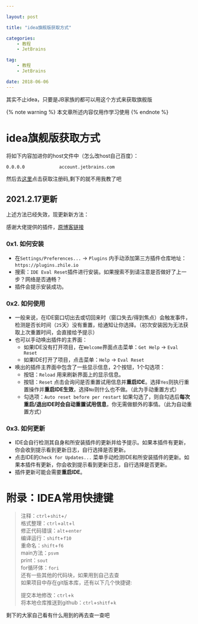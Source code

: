 ```yaml
---

layout: post

title: "idea旗舰版获取方式"

categories: 
	- 教程
	- JetBrains

tag: 
	- 教程
	- JetBrains

date: 2018-06-06
---
```






其实不止idea，只要是JB家族的都可以用这个方式来获取旗舰版

<!-- more -->

{% note warning %}
本文章所述内容仅用作学习使用
{% endnote %}

# idea旗舰版获取方式

将如下内容加进你的host文件中（怎么改host自己百度）：

```
0.0.0.0             account.jetbrains.com
```

然后去[这里](http://idea.lanyus.com/)点击获取注册码,剩下的就不用我教了吧

## 2021.2.17更新

上述方法已经失效，现更新新方法：

感谢大佬提供的插件，[原博客链接](https://zhile.io/2020/11/18/jetbrains-eval-reset.html)

### 0x1. 如何安装

- 在`Settings/Preferences...` -> `Plugins` 内手动添加第三方插件仓库地址：`https://plugins.zhile.io`
- 搜索：`IDE Eval Reset`插件进行安装。如果搜索不到请注意是否做好了上一步？网络是否通畅？
- 插件会提示安装成功。

### 0x2. 如何使用

- 一般来说，在IDE窗口切出去或切回来时（窗口失去/得到焦点）会触发事件，检测是否长时间（`25`天）没有重置，给通知让你选择。（初次安装因为无法获取上次重置时间，会直接给予提示）
- 也可以手动唤出插件的主界面：
  - 如果IDE没有打开项目，在`Welcome`界面点击菜单：`Get Help` -> `Eval Reset`
  - 如果IDE打开了项目，点击菜单：`Help` -> `Eval Reset`
- 唤出的插件主界面中包含了一些显示信息，2个按钮，1个勾选项：
  - 按钮：`Reload` 用来刷新界面上的显示信息。
  - 按钮：`Reset` 点击会询问是否重置试用信息并**重启IDE**。选择`Yes`则执行重置操作并**重启IDE生效**，选择`No`则什么也不做。（此为手动重置方式）
  - 勾选项：`Auto reset before per restart` 如果勾选了，则自勾选后**每次重启/退出IDE时会自动重置试用信息**，你无需做额外的事情。（此为自动重置方式）

### 0x3. 如何更新

- IDE会自行检测其自身和所安装插件的更新并给予提示。如果本插件有更新，你会收到提示看到更新日志，自行选择是否更新。
- 点击IDE的`Check for Updates...` 菜单手动检测IDE和所安装插件的更新。如果本插件有更新，你会收到提示看到更新日志，自行选择是否更新。
- 插件更新可能会需要**重启IDE**。



# 附录：IDEA常用快捷键

> 注释：`ctrl`+`shit`+`/`     
> 格式整理：`ctrl`+`alt`+`l`      
> 修正代码错误：`alt`+`enter`     
> 编译运行：`shift`+`f10`       
> 重命名：`shift`+`f6`      
> main方法：`psvm`        
> print：`sout`       
> for循环体：`fori`       
> 还有一些其他的代码块，如果用到自己去查        
> 如果项目中存在git版本库，还有以下几个快捷键:
>
> 提交本地修改：`ctrl`+`k`      
> 将本地仓库推送到github：`ctrl`+`shitf`+`k`      

剩下的大家自己看有什么用到的再去查一查吧